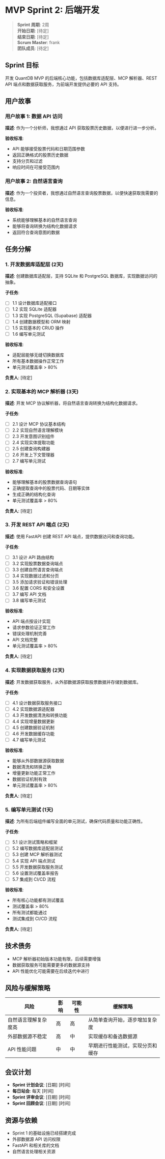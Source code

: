 # MVP Sprint 2: 后端开发

> **Sprint 周期**: 2周  
> **开始日期**: [待定]  
> **结束日期**: [待定]  
> **Scrum Master**: frank  
> **团队成员**: [待定]

## Sprint 目标

开发 QuantDB MVP 的后端核心功能，包括数据库适配层、MCP 解析器、REST API 端点和数据获取服务，为前端开发提供必要的 API 支持。

## 用户故事

### 用户故事 1: 数据 API 访问

**描述**: 作为一个分析师，我想通过 API 获取股票历史数据，以便进行进一步分析。

**验收标准**:
- API 能够接受股票代码和日期范围参数
- 返回正确格式的股票历史数据
- 支持分页和过滤
- 响应时间在可接受范围内

### 用户故事 2: 自然语言查询

**描述**: 作为一个投资者，我想通过自然语言查询股票数据，以便快速获取我需要的信息。

**验收标准**:
- 系统能够理解基本的自然语言查询
- 能够将查询转换为结构化数据请求
- 返回符合查询意图的数据

## 任务分解

### 1. 开发数据库适配层 (2天)

**描述**: 创建数据库适配层，支持 SQLite 和 PostgreSQL 数据库，实现数据访问的抽象。

**子任务**:
- [ ] 1.1 设计数据库适配接口
- [ ] 1.2 实现 SQLite 适配器
- [ ] 1.3 实现 PostgreSQL (Supabase) 适配器
- [ ] 1.4 创建数据模型和 ORM 映射
- [ ] 1.5 实现基本的 CRUD 操作
- [ ] 1.6 编写单元测试

**验收标准**:
- 适配层能够无缝切换数据库
- 所有基本数据操作正常工作
- 单元测试覆盖率 > 80%

**负责人**: [待定]

### 2. 实现基本的 MCP 解析器 (3天)

**描述**: 开发 MCP 协议解析器，将自然语言查询转换为结构化数据请求。

**子任务**:
- [ ] 2.1 设计 MCP 协议基本结构
- [ ] 2.2 实现自然语言理解模块
- [ ] 2.3 开发意图识别组件
- [ ] 2.4 实现实体提取功能
- [ ] 2.5 创建查询构建器
- [ ] 2.6 开发上下文管理器
- [ ] 2.7 编写单元测试

**验收标准**:
- 能够理解基本的股票数据查询语句
- 正确提取查询中的股票代码、日期等实体
- 生成正确的结构化查询
- 单元测试覆盖率 > 80%

**负责人**: [待定]

### 3. 开发 REST API 端点 (2天)

**描述**: 使用 FastAPI 创建 REST API 端点，提供数据访问和查询功能。

**子任务**:
- [ ] 3.1 设计 API 路由结构
- [ ] 3.2 实现股票数据查询端点
- [ ] 3.3 创建自然语言查询端点
- [ ] 3.4 实现数据过滤和分页
- [ ] 3.5 添加请求验证和错误处理
- [ ] 3.6 配置 CORS 和安全设置
- [ ] 3.7 编写 API 文档
- [ ] 3.8 编写单元测试

**验收标准**:
- API 端点按设计实现
- 请求参数验证正常工作
- 错误处理机制完善
- API 文档完整
- 单元测试覆盖率 > 80%

**负责人**: [待定]

### 4. 实现数据获取服务 (2天)

**描述**: 开发数据获取服务，从外部数据源获取股票数据并存储到数据库。

**子任务**:
- [ ] 4.1 设计数据获取服务接口
- [ ] 4.2 实现数据源适配器
- [ ] 4.3 开发数据清洗和转换功能
- [ ] 4.4 实现增量数据更新
- [ ] 4.5 创建数据验证机制
- [ ] 4.6 开发数据缓存功能
- [ ] 4.7 编写单元测试

**验收标准**:
- 能够从外部数据源获取数据
- 数据清洗和转换正确
- 增量更新功能正常工作
- 数据验证机制有效
- 单元测试覆盖率 > 80%

**负责人**: [待定]

### 5. 编写单元测试 (1天)

**描述**: 为所有后端组件编写全面的单元测试，确保代码质量和功能正确性。

**子任务**:
- [ ] 5.1 设计测试策略和框架
- [ ] 5.2 编写数据库适配层测试
- [ ] 5.3 创建 MCP 解析器测试
- [ ] 5.4 实现 API 端点测试
- [ ] 5.5 开发数据获取服务测试
- [ ] 5.6 设置测试覆盖率报告
- [ ] 5.7 集成到 CI/CD 流程

**验收标准**:
- 所有核心功能都有测试覆盖
- 测试覆盖率 > 80%
- 所有测试都能通过
- 测试集成到 CI/CD 流程

**负责人**: [待定]

## 技术债务

- MCP 解析器初始版本功能有限，后续需要增强
- 数据获取服务可能需要更多的数据源支持
- API 性能优化可能需要在后续迭代中进行

## 风险与缓解策略

| 风险 | 影响 | 可能性 | 缓解策略 |
|-----|-----|-------|---------|
| 自然语言理解复杂度高 | 高 | 高 | 从简单查询开始，逐步增加复杂度 |
| 外部数据源不稳定 | 高 | 中 | 实现缓存和备选数据源 |
| API 性能问题 | 中 | 中 | 早期进行性能测试，实现分页和缓存 |

## 会议计划

- **Sprint 计划会议**: [日期] [时间]
- **每日站会**: 每天 [时间]
- **Sprint 评审会议**: [日期] [时间]
- **Sprint 回顾会议**: [日期] [时间]

## 资源与依赖

- Sprint 1 的基础设施已经搭建完成
- 外部数据源 API 访问权限
- FastAPI 和相关库的文档
- 自然语言处理相关资源

